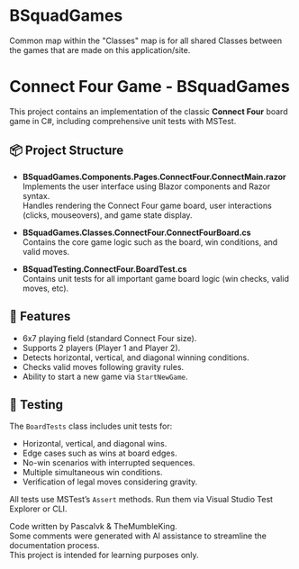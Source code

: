 # BSquadGames

Common map within the "Classes" map is for all shared Classes between the games that are made on this application/site.



# Connect Four Game - BSquadGames

This project contains an implementation of the classic **Connect Four** board game in C#, including comprehensive unit tests with MSTest.

## 📦 Project Structure
- **BSquadGames.Components.Pages.ConnectFour.ConnectMain.razor**  
  Implements the user interface using Blazor components and Razor syntax.  
  Handles rendering the Connect Four game board, user interactions (clicks, mouseovers), and game state display.
  
- **BSquadGames.Classes.ConnectFour.ConnectFourBoard.cs**  
  Contains the core game logic such as the board, win conditions, and valid moves.

- **BSquadTesting.ConnectFour.BoardTest.cs**  
  Contains unit tests for all important game board logic (win checks, valid moves, etc).

## 🔧 Features

- 6x7 playing field (standard Connect Four size).
- Supports 2 players (Player 1 and Player 2).
- Detects horizontal, vertical, and diagonal winning conditions.
- Checks valid moves following gravity rules.
- Ability to start a new game via `StartNewGame`.

## 🧪 Testing

The `BoardTests` class includes unit tests for:

- Horizontal, vertical, and diagonal wins.
- Edge cases such as wins at board edges.
- No-win scenarios with interrupted sequences.
- Multiple simultaneous win conditions.
- Verification of legal moves considering gravity.

All tests use MSTest’s `Assert` methods. Run them via Visual Studio Test Explorer or CLI.

Code written by Pascalvk & TheMumbleKing.  
Some comments were generated with AI assistance to streamline the documentation process.  
This project is intended for learning purposes only.
